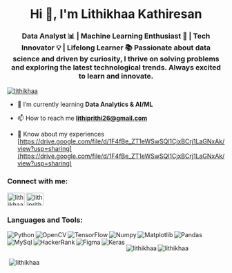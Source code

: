 <h1 align="center">Hi 👋, I'm Lithikhaa Kathiresan</h1>
<h3 align="center">Data Analyst 📊 | Machine Learning Enthusiast 🤖 | Tech Innovator 💡 | Lifelong Learner 📚 Passionate about data science and driven by curiosity, I thrive on solving problems and exploring the latest technological trends. Always excited to learn and innovate.</h3>

<p align="left"> <a href="https://github.com/ryo-ma/github-profile-trophy"><img src="https://github-profile-trophy.vercel.app/?username=lithikhaa" alt="lithikhaa" /></a> </p>

- 🌱 I’m currently learning **Data Analytics & AI/ML**

- 📫 How to reach me **lithiprithi26@gmail.com**

- 📄 Know about my experiences [https://drive.google.com/file/d/1F4fBe_ZT1eWSwSQl1CjxBCrj1LaGNxAk/view?usp=sharing](https://drive.google.com/file/d/1F4fBe_ZT1eWSwSQl1CjxBCrj1LaGNxAk/view?usp=sharing)

<h3 align="left">Connect with me:</h3>
<p align="left">
<a href="https://linkedin.com/in/lithikhaa kathiresan" target="blank"><img align="center" src="https://raw.githubusercontent.com/rahuldkjain/github-profile-readme-generator/master/src/images/icons/Social/linked-in-alt.svg" alt="lithikhaa kathiresan" height="30" width="40" /></a>
<a href="https://www.hackerrank.com/lithiprithi26" target="blank"><img align="center" src="https://raw.githubusercontent.com/rahuldkjain/github-profile-readme-generator/master/src/images/icons/Social/hackerrank.svg" alt="lithiprithi26" height="30" width="40" /></a>
</p>

<h3 align="left">Languages and Tools:</h3>
<img alt="Python" align = "left" src ="https://img.shields.io/badge/python-3670A0?style=for-the-badge&logo=python&logoColor=ffdd54" />
<img alt="OpenCV" align = "left" src ="https://img.shields.io/badge/opencv-%23white.svg?style=for-the-badge&logo=opencv&logoColor=white" />
<img alt="TensorFlow" align = "left" src ="https://img.shields.io/badge/TensorFlow-%23FF6F00.svg?style=for-the-badge&logo=TensorFlow&logoColor=white" />
<img alt="Numpy" align = "left" src ="https://img.shields.io/badge/numpy-%23013243.svg?style=for-the-badge&logo=numpy&logoColor=white" />
<img alt="Pandas" align = "bottom" src ="https://img.shields.io/badge/pandas-%23150458.svg?style=for-the-badge&logo=pandas&logoColor=white" />
<img alt="Matplotlib" align = "left" src ="https://img.shields.io/badge/Matplotlib-%23ffffff.svg?style=for-the-badge&logo=Matplotlib&logoColor=black)" />
<img alt="MySql" align = "left" src ="https://img.shields.io/badge/mysql-4479A1.svg?style=for-the-badge&logo=mysql&logoColor=white" />
<img alt="HackerRank" align = "left" src ="https://img.shields.io/badge/-Hackerrank-2EC866?style=for-the-badge&logo=HackerRank&logoColor=white" />
<img alt="Figma"  align = "left" src ="https://img.shields.io/badge/figma-%23F24E1E.svg?style=for-the-badge&logo=figma&logoColor=white" />
<img alt="Keras"  align = "left" src ="https://img.shields.io/badge/Keras-%23D00000.svg?style=for-the-badge&logo=Keras&logoColor=white" />



<p><img align="left" src="https://github-readme-stats.vercel.app/api/top-langs?username=lithikhaa&show_icons=true&locale=en&layout=compact" alt="lithikhaa" /></p>





<p><img align="center" src="https://github-readme-streak-stats.herokuapp.com/?user=lithikhaa&" alt="lithikhaa" /></p>



<p>&nbsp;<img align="center" src="https://github-readme-stats.vercel.app/api?username=lithikhaa&show_icons=true&locale=en" alt="lithikhaa" /></p>
























